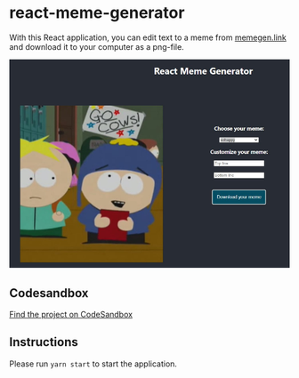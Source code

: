 # react-meme-generator

With this React application, you can edit text to a meme from [memegen.link](https://memegen.link/examples) and download it to your computer as a png-file.

![Screenshot](./screenshot.jpg)

## Codesandbox

[Find the project on CodeSandbox](https://codesandbox.io/s/react-meme-generator-d6tge)

## Instructions

Please run `yarn start` to start the application.
